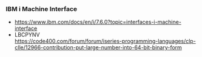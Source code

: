 ### IBM i Machine Interface
+ https://www.ibm.com/docs/en/i/7.6.0?topic=interfaces-i-machine-interface
+ LBCPYNV\
  https://code400.com/forum/forum/iseries-programming-languages/clp-clle/12966-contribution-put-large-number-into-64-bit-binary-form
